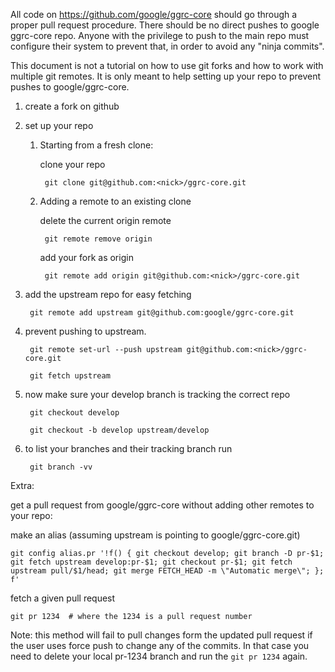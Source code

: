 All code on https://github.com/google/ggrc-core should go through a proper
pull request procedure. There should be no direct pushes to google ggrc-core
repo. Anyone with the privilege to push to the main repo must configure their
system to prevent that, in order to avoid any "ninja commits".


This document is not a tutorial on how to use git forks and how to work with
multiple git remotes. It is only meant to help setting up your repo to prevent
pushes to google/ggrc-core.



1. create a fork on github


2. set up your repo

    1. Starting from a fresh clone:

        clone your repo

            git clone git@github.com:<nick>/ggrc-core.git


    2. Adding a remote to an existing clone

        delete the current origin remote

            git remote remove origin

        add your fork as origin

            git remote add origin git@github.com:<nick>/ggrc-core.git


3. add the upstream repo for easy fetching 

        git remote add upstream git@github.com:google/ggrc-core.git

4. prevent pushing to upstream.

        git remote set-url --push upstream git@github.com:<nick>/ggrc-core.git

        git fetch upstream

5. now make sure your develop branch is tracking the correct repo

        git checkout develop

        git checkout -b develop upstream/develop

6. to list your branches and their tracking branch run

        git branch -vv 





Extra: 

get a pull request from google/ggrc-core without adding other remotes to your
repo:

make an alias (assuming upstream is pointing to google/ggrc-core.git)

    git config alias.pr '!f() { git checkout develop; git branch -D pr-$1; git fetch upstream develop:pr-$1; git checkout pr-$1; git fetch upstream pull/$1/head; git merge FETCH_HEAD -m \"Automatic merge\"; }; f'

fetch a given pull request

    git pr 1234  # where the 1234 is a pull request number


Note: this method will fail to pull changes form the updated pull request if
the user uses force push to change any of the commits. In that case you need
to delete your local pr-1234 branch and run the ```git pr 1234``` again.

